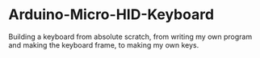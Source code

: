 # Arduino-Micro-HID-Keyboard
Building a keyboard from absolute scratch, from writing my own program and making the keyboard frame, to making my own keys. 
